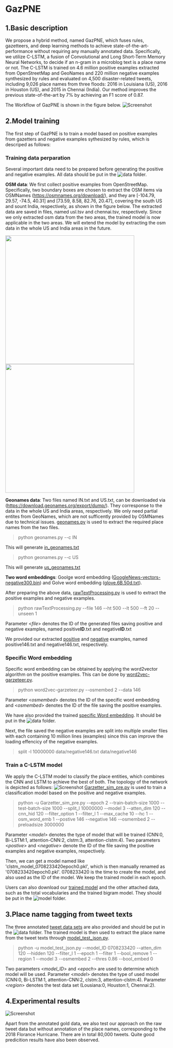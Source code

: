 # GazPNE
## 1.Basic description
We propose a hybrid method, named GazPNE, which fuses rules, gazetteers, and deep learning methods to achieve state-of-the-art-performance without requiring any manually annotated data. Specifically,  we  utilize C-LSTM,  a  fusion  of  Convolutional  and  Long  Short-Term Memory Neural Networks, to decide if an n-gram in a microblog text is a place name or not. The C-LSTM is trained on 4.6 million positive examples extracted from OpenStreetMap and GeoNames and 220 million negative examples synthesized by rules and  evaluated  on  4,500  disaster-related  tweets,  including  9,026 place names from three floods: 2016 in Louisiana (US), 2016 in Houston (US), and 2015 in Chennai (India). Our method improves the previous state-of-the-art by 7\% by achieving an F1 score of 0.87.

The Workflow of GazPNE is shown in the figure below.
![Screenshot](figure/workflow.jpg)

## 2.Model training
The first step of GazPNE is to train a model based on positive examples from gazetters and negative examples sythesized by rules, which is descriped as follows:
### Training data perparation
Several important data need to be prepared before generating the positive and negative examples. All data should be put in the ![data](data) folder.

**OSM data**: We first collect positive examples from OpenStreetMap. Specifically, two boundary boxes are chosen to extract the OSM items via OSMNames (https://osmnames.org/download/), and  they are [-104.79, 29.57, -74.5, 40.31] and [73.59, 8.58, 82.76, 20.47], covering the south US and sount India, respectively, as shown in the figure below. The extracted data are saved in files, named usl.tsv and chennai.tsv, respectively. Since we only extracted osm data from the two areas, the trained model is now applicable in the two areas. We will extend the model by extracting the osm data in the whole US and India areas in the future. 
<p float="left">
  <img src="figure/us.jpg" width="400" />
  <img src="figure/chennai.jpg" width="400" /> 
</p>

**Geonames data**: Two files named IN.txt and US.txt, can be downloaded via (https://download.geonames.org/export/dump/). They corresponse to the data in the whole US and India areas, respectively. We only need partial entites from GeoNames, which are not sufficently provided by OSMNames due to technical issues. [geonames.py](geonames.py) is used to extract the required place names from the two files.
 > python geonames.py --c IN 
 
 This will generate [in_geonames.txt](data/in_geonames.txt) 
 
 > python geonames.py --c US

This will generate [us_geonames.txt](data/us_geonames.txt) 

**Two word embeddings**: Goolge word embedding ([GoogleNews-vectors-negative300.bin](https://code.google.com/archive/p/word2vec/)) and Golve word embedding ([glove.6B.50d.txt](https://www.kaggle.com/watts2/glove6b50dtxt)).

After preparing the above data, [rawTextProcessing.py](rawTextProcessing.py) is used to extract the positive examples and negative examples. 

 > python rawTextProcessing.py --file 146 --ht 500 --lt 500 --ft 20 --unseen 1
 
Parameter <*file*> denotes the ID of the generated files saving positive and negative examples, named positive**ID**.txt and negative**ID**.txt

We provided our extracted [positive](https://drive.google.com/file/d/1YQaY9WMYAaPdasx5fz1Namx2XIxjkWIf/view?usp=sharing) and [negative](https://drive.google.com/file/d/1KF5DEOwWq1D7QE9T-CLWy7X1fXJ9-x6S/view?usp=sharing) examples, named positive146.txt and negative146.txt, respectively.

### Specific Word embedding
Specific word embedding can be obtained by applying the word2vector algorithm on the positive examples. This can be done by [word2vec-garzeteer.py](word2vec-garzeteer.py).

 > python word2vec-garzeteer.py --osmembed 2 --data 146

Parameter <*osmembed*> denotes the ID of the specific word embedding and <*osmembed*> denotes the ID of the file saving the positive examples.

We have also provided the trained [specific Word embedding](https://drive.google.com/file/d/1xWl87ggoQIysydrXXqgRPr2rB4yzw8GU/view?usp=sharing). It should be put in the ![data](data) folder.

Next, the file saved the negative examples are split into multiple smaller files with each containing 10 million lines (examples) since this can improve the loading effencicy of the negative examples.

 > split -l 10000000 data/negative146.txt data/negative146
 
### Train a C-LSTM model

We apply the C-LSTM  model to classify the place entities, which combines the CNN and LSTM to achieve the best of both. The topology of the network is depicted as follows:
![Screenshot](figure/architecture.jpg)
[Garzetter_sim_pre.py](Garzetter_sim_pre.py) is used to train a classification model based on the positive and negative examples.

 > python -u Garzetter_sim_pre.py --epoch 2 --train-batch-size 1000 --test-batch-size 1000 --split_l 10000000 --model 3 --atten_dim 120 --cnn_hid 120  --filter_option 1 --filter_l 1 --max_cache 10 --hc 1 --osm_word_emb 1 --postive 146 --negative 146 --osmembed 2 --preloadsize 3000000

Parameter <*model*> denotes the type of model that will be trained (CNN:0, Bi-LSTM:1, attention-CNN:2, clstm:3, attention-clstm:4). Two parameters <*postive*> and <*negative*> denote the ID of the file saving the positive examples and negative examples, respectively.

Then, we can get a model named like 'clstm_model_0708233420epoch0.pkl', which is then manually renamed as '0708233420epoch0.pkl'. 0708233420 is the time to create the model, and also used as the ID of the model. We keep the trained model in each epoch. 

Users can also download our [trained model](https://drive.google.com/file/d/10TokPTKJLwpjQR2oN-X03MO1GCEpeDyx/view?usp=sharing) and the other attached data, such as the total vocabularies and the trained bigram model. They should be put in the ![model](model) folder.

## 3.Place name tagging from tweet texts
The three annotated [tweet data sets](https://rebrand.ly/LocationsDataset) are also provided and should be put in the ![data](data) folder. The trained model is then used to extract the place name from the tweet texts through [model_test_json.py](model_test_json.py).

> python -u model_test_json.py --model_ID 0708233420 --atten_dim 120 --hidden 120 --filter_l 1 --epoch 1 --filter 1 --bool_remove 1  --region 1 --model 3 --osmembed 2 --thres 0.86 --bool_embed 0

Two parameters <*model_ID*> and <*epoch*> are used to determine which model will be used. Parameter <*model*> denotes the type of used model (CNN:0, Bi-LSTM:1, attention-CNN:2, clstm:3, attention-clstm:4). Parameter <*region*> denotes the test data set (Lousiana:0, Houston:1, Chennai:2). 

## 4.Experimental results

![Screenshot](figure/597627196.jpg)

Apart from the annotated gold data, we also test our approach on the raw tweet data but without annotation of the place names, corresponding to the 2018 Florance Hurricane. There are in total 80,000 tweets. Quite good predicition results have also been observed.
